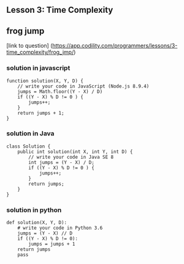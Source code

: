 ## Lesson 3: Time Complexity
## frog jump
[link to question] (https://app.codility.com/programmers/lessons/3-time_complexity/frog_jmp/)

### solution in javascript
```
function solution(X, Y, D) {
    // write your code in JavaScript (Node.js 8.9.4)
    jumps = Math.floor((Y - X) / D)
    if ((Y - X) % D != 0 ) {
        jumps++;
    } 
    return jumps + 1;
}

```

### solution in Java
```
class Solution {
    public int solution(int X, int Y, int D) {
        // write your code in Java SE 8
        int jumps = (Y - X) / D;
        if ((Y - X) % D != 0 ) {
            jumps++;
        }
        return jumps;
    }
}

```

### solution in python
```
def solution(X, Y, D):
    # write your code in Python 3.6
    jumps = (Y - X) // D
    if ((Y - X) % D != 0):
        jumps = jumps + 1
    return jumps
    pass
    
```
